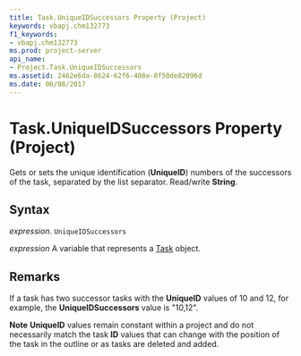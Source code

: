 ```yaml
---
title: Task.UniqueIDSuccessors Property (Project)
keywords: vbapj.chm132773
f1_keywords:
- vbapj.chm132773
ms.prod: project-server
api_name:
- Project.Task.UniqueIDSuccessors
ms.assetid: 2462e6da-8624-62f6-408e-0f50de82096d
ms.date: 06/08/2017
---
```



# Task.UniqueIDSuccessors Property (Project)

Gets or sets the unique identification (**UniqueID**) numbers of the successors of the task, separated by the list separator. Read/write **String**.


## Syntax

 _expression_. `UniqueIDSuccessors`

 _expression_ A variable that represents a [Task](./Project.Task.md) object.


## Remarks

If a task has two successor tasks with the  **UniqueID** values of 10 and 12, for example, the **UniqueIDSuccessors** value is "10,12".


 **Note**   **UniqueID** values remain constant within a project and do not necessarily match the task **ID** values that can change with the position of the task in the outline or as tasks are deleted and added.


